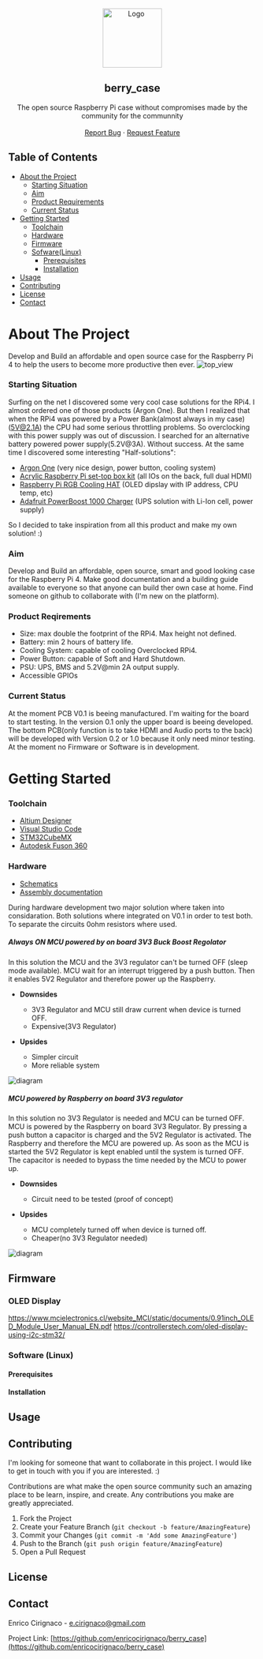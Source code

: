 
<!--
*** Thanks for checking out this README Template. If you have a suggestion that would
*** make this better, please fork the berry_case and create a pull request or simply open
*** an issue with the tag "enhancement".
*** Thanks again! Now go create something AMAZING! :D
***
***
***
*** To avoid retyping too much info. Do a search and replace for the following:
*** enricocirignaco(github_username), berry_case(repo), e.cirignaco@gmail.com(email)
-->


<!-- PROJECT LOGO -->
<br />
<p align="center">
    <img src="./ressources/images/logo.png" alt="Logo" width="120">
  </a>

  <h2 align="center">berry_case</h2>

  <p align="center">
    The open source Raspberry Pi case without compromises made by the community for the communnity
    <br />
    <br />
    <a href="https://github.com/enricocirignaco/berry_case/issues">Report Bug</a>
    ·
    <a href="https://github.com/enricocirignaco/berry_case/issues">Request Feature</a>
  </p>
</p>



<!-- TABLE OF CONTENTS -->
## Table of Contents

* [About the Project](#about-the-project)
  * [Starting Situation](#starting-situation)
  * [Aim](#aim)
  * [Product Requirements](#product-requirements)
  * [Current Status](#curent-status)
* [Getting Started](#getting-started)
  * [Toolchain](#Toolchain)
  * [Hardware](#hardware)
  * [Firmware](#firmware)
  * [Sofware(Linux)](#software)
    * [Prerequisites](#prerequisites)
    * [Installation](#installation)
* [Usage](#usage)
* [Contributing](#contributing)
* [License](#license)
* [Contact](#contact)


<!-- ABOUT THE PROJECT -->
# About The Project
Develop and Build an affordable and open source case for the Raspberry Pi 4 to help the users to become more productive then ever.
<img src="./ressources/images/top.png" alt="top_view">

### Starting Situation

Surfing on the net I discovered some very cool case solutions for the RPi4. I almost ordered one of those products (Argon One). But then I realized that when the RPi4 was powered by a Power Bank(almost always in my case)(5V@2.1A) the CPU had some serious throttling problems. So overclocking with this power supply was out of discussion. I searched for an alternative battery powered power supply(5.2V@3A). Without success.
At the same time I discovered some interesting "Half-solutions":
* [Argon One](https://www.argon40.com/argon-one-raspberry-pi-4-case.html) (very nice design, power button, cooling system)
* [Acrylic Raspberry Pi set-top box kit](https://wiki.52pi.com/index.php/Acrylic_Raspberry_Pi_set-top_box_kit_SKU:_ZP-0098) (all IOs on the back, full dual HDMI)
* [Raspberry Pi RGB Cooling HAT](https://www.yahboom.net/study/RGB_Cooling_HAT) (OLED dipslay with IP address, CPU temp, etc)
* [Adafruit PowerBoost 1000 Charger](https://www.adafruit.com/product/2465) (UPS solution with Li-Ion cell, power supply)

So I decided to take inspiration from all this product and make my own solution! :)

### Aim
Develop and Build an affordable, open source, smart and good looking case for the Raspberry Pi 4.
Make good documentation and a building guide available to everyone so that anyone can build ther own case at home.
Find someone on github to collaborate with (I'm new on the platform).

### Product Reqirements
* Size: max double the footprint of the RPi4. Max height not defined.
* Battery: min 2 hours of battery life.
* Cooling System: capable of cooling Overclocked RPi4.
* Power Button: capable of Soft and Hard Shutdown.
* PSU: UPS, BMS and 5.2V@min 2A output supply.
* Accessible GPIOs

### Current Status
At the moment PCB V0.1 is beeing manufactured. I'm waiting for the board to start testing. In the version 0.1 only the upper board is beeing developed. The bottom PCB(only function is to take HDMI and Audio ports to the back) will be developed with Version 0.2 or 1.0 because it only need minor testing.
At the moment no Firmware or Software is in development.

# Getting Started
### Toolchain

* [Altium Designer](https://altium.com)
* [Visual Studio Code](https://code.visualstudio.com/)
* [STM32CubeMX](https://www.st.com/en/development-tools/stm32cubemx.html)
* [Autodesk Fuson 360](https://www.autodesk.com/products/fusion-360/overview)

### Hardware
* [Schematics](docs/pcb_schematics.PDF)
* [Assembly documentation](docs/pcb_assembly.PDF)

During hardware development two major solution where taken into considaration.
Both solutions where integrated on V0.1 in order to test both. To separate the circuits 0ohm resistors where used.
##### Always ON MCU powered by on board 3V3 Buck Boost Regolator
In this solution the MCU and the 3V3 regulator can't be turned OFF (sleep mode available). MCU wait for an interrupt triggered by a push button. Then it enables 5V2 Regulator and therefore power up the Raspberry. 
* **Downsides**
  * 3V3 Regulator and MCU still draw current when device is turned OFF.
  * Expensive(3V3 Regulator)

* **Upsides**
  * Simpler circuit
  * More reliable system

<img src="./ressources/diagrams/diagram_v0.1a.svg" alt="diagram">

##### MCU powered by Raspberry on board 3V3 regulator
In this solution no 3V3 Regulator is needed and MCU can be turned OFF. MCU is powered by the Raspberry on board 3V3 Regulator.
By pressing a push button a capacitor is charged and the 5V2 Regulator is activated. The Raspberry and therefore the MCU are powered up. As soon as the MCU is started the 5V2 Regulator is kept enabled until the system is turned OFF. The capacitor is needed to bypass the time needed by the MCU to power up.
* **Downsides**
  * Circuit need to be tested (proof of concept)

* **Upsides**
  * MCU completely turned off when device is turned off.
  * Cheaper(no 3V3 Regulator needed)

<img src="./ressources/diagrams/diagram_v0.1b.svg" alt="diagram">

## Firmware
### OLED Display
https://www.mcielectronics.cl/website_MCI/static/documents/0.91inch_OLED_Module_User_Manual_EN.pdf
https://controllerstech.com/oled-display-using-i2c-stm32/
### Software (Linux)
#### Prerequisites
#### Installation
## Usage

## Contributing

I'm looking for someone that want to collaborate in this project. I would like to get in touch with you if you are interested. :)

Contributions are what make the open source community such an amazing place to be learn, inspire, and create. Any contributions you make are greatly appreciated.

1. Fork the Project
2. Create your Feature Branch (`git checkout -b feature/AmazingFeature`)
3. Commit your Changes (`git commit -m 'Add some AmazingFeature'`)
4. Push to the Branch (`git push origin feature/AmazingFeature`)
5. Open a Pull Request

## License

## Contact

Enrico Cirignaco - e.cirignaco@gmail.com

Project Link: [https://github.com/enricocirignaco/berry_case](https://github.com/enricocirignaco/berry_case)
